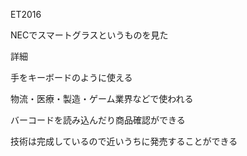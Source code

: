 ET2016

NECでスマートグラスというものを見た

詳細

手をキーボードのように使える

物流・医療・製造・ゲーム業界などで使われる

バーコードを読み込んだり商品確認ができる

技術は完成しているので近いうちに発売することができる
